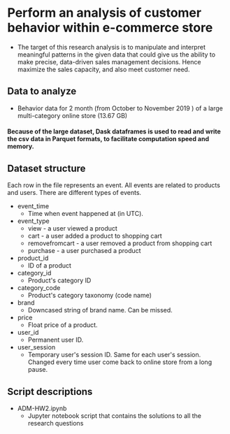 # Perform an analysis of customer behavior within e-commerce store
- The target of this research analysis is to manipulate and interpret meaningful patterns in the given data that could give us the ability to make precise, data-driven sales management decisions. Hence maximize the sales capacity, and also meet customer need.
## Data to analyze 
- Behavior data for 2 month (from October to November 2019 ) of a large multi-category online store (13.67 GB)
#### Because of the large dataset, Dask dataframes is used to read and write the csv data in Parquet formats, to facilitate computation speed and memory.
## Dataset structure
Each row in the file represents an event. All events are related to products and users. There are different types of events.
- event_time
  - Time when event happened at (in UTC).
- event_type
  - view - a user viewed a product
  - cart - a user added a product to shopping cart
  - removefromcart - a user removed a product from shopping cart
  - purchase - a user purchased a product
- product_id
  - ID of a product
- category_id
  - Product's category ID
- category_code
  - Product's category taxonomy (code name)
- brand
  - Downcased string of brand name. Can be missed.
- price
  - Float price of a product.
- user_id
  - Permanent user ID.
- user_session
  - Temporary user's session ID. Same for each user's session. Changed every time user come back to online store from a long pause.
## Script descriptions
- ADM-HW2.ipynb
  - Jupyter notebook script that contains the solutions to all the research questions
